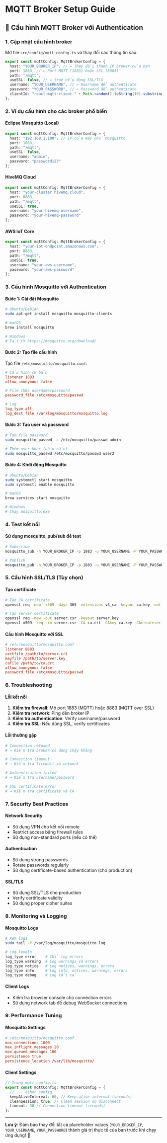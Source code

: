 # MQTT Broker Setup Guide

## 🔧 Cấu hình MQTT Broker với Authentication

### 1. **Cập nhật cấu hình broker**

Mở file `src/config/mqtt-config.ts` và thay đổi các thông tin sau:

```typescript
export const mqttConfig: MqttBrokerConfig = {
  host: "YOUR_BROKER_IP", // ← Thay đổi thành IP broker của bạn
  port: 1883, // ← Port MQTT (1883) hoặc SSL (8883)
  path: "/mqtt",
  useSSL: false, // ← true nếu dùng SSL/TLS
  username: "YOUR_USERNAME", // ← Username để authenticate
  password: "YOUR_PASSWORD", // ← Password để authenticate
  clientId: "react-mqtt-client-" + Math.random().toString(16).substring(2, 10)
};
```

### 2. **Ví dụ cấu hình cho các broker phổ biến**

#### **Eclipse Mosquitto (Local)**

```typescript
export const mqttConfig: MqttBrokerConfig = {
  host: "192.168.1.100", // IP của máy chủ Mosquitto
  port: 1883,
  path: "/mqtt",
  useSSL: false,
  username: "admin",
  password: "password123"
};
```

#### **HiveMQ Cloud**

```typescript
export const mqttConfig: MqttBrokerConfig = {
  host: "your-cluster.hivemq.cloud",
  port: 8883,
  path: "/mqtt",
  useSSL: true,
  username: "your-hivemq-username",
  password: "your-hivemq-password"
};
```

#### **AWS IoT Core**

```typescript
export const mqttConfig: MqttBrokerConfig = {
  host: "your-iot-endpoint.amazonaws.com",
  port: 8883,
  path: "/mqtt",
  useSSL: true,
  username: "your-aws-username",
  password: "your-aws-password"
};
```

### 3. **Cấu hình Mosquitto với Authentication**

#### **Bước 1: Cài đặt Mosquitto**

```bash
# Ubuntu/Debian
sudo apt-get install mosquitto mosquitto-clients

# macOS
brew install mosquitto

# Windows
# Tải từ https://mosquitto.org/download/
```

#### **Bước 2: Tạo file cấu hình**

Tạo file `/etc/mosquitto/mosquitto.conf`:

```conf
# Cấu hình cơ bản
listener 1883
allow_anonymous false

# File chứa username/password
password_file /etc/mosquitto/passwd

# Log
log_type all
log_dest file /var/log/mosquitto/mosquitto.log
```

#### **Bước 3: Tạo user và password**

```bash
# Tạo file password
sudo mosquitto_passwd -c /etc/mosquitto/passwd admin

# Thêm user khác (nếu cần)
sudo mosquitto_passwd /etc/mosquitto/passwd user2
```

#### **Bước 4: Khởi động Mosquitto**

```bash
# Ubuntu/Debian
sudo systemctl start mosquitto
sudo systemctl enable mosquitto

# macOS
brew services start mosquitto

# Windows
# Chạy mosquitto.exe
```

### 4. **Test kết nối**

#### **Sử dụng mosquitto_pub/sub để test**

```bash
# Subscribe
mosquitto_sub -h YOUR_BROKER_IP -p 1883 -u YOUR_USERNAME -P YOUR_PASSWORD -t "test/topic"

# Publish
mosquitto_pub -h YOUR_BROKER_IP -p 1883 -u YOUR_USERNAME -P YOUR_PASSWORD -t "test/topic" -m "Hello MQTT"
```

### 5. **Cấu hình SSL/TLS (Tùy chọn)**

#### **Tạo certificate**

```bash
# Tạo CA certificate
openssl req -new -x509 -days 365 -extensions v3_ca -keyout ca.key -out ca.crt

# Tạo server certificate
openssl req -new -out server.csr -keyout server.key
openssl x509 -req -in server.csr -CA ca.crt -CAkey ca.key -CAcreateserial -out server.crt -days 365
```

#### **Cấu hình Mosquitto với SSL**

```conf
# /etc/mosquitto/mosquitto.conf
listener 8883
certfile /path/to/server.crt
keyfile /path/to/server.key
cafile /path/to/ca.crt
allow_anonymous false
password_file /etc/mosquitto/passwd
```

### 6. **Troubleshooting**

#### **Lỗi kết nối**

1. **Kiểm tra firewall**: Mở port 1883 (MQTT) hoặc 8883 (MQTT over SSL)
2. **Kiểm tra network**: Ping đến broker IP
3. **Kiểm tra authentication**: Verify username/password
4. **Kiểm tra SSL**: Nếu dùng SSL, verify certificates

#### **Lỗi thường gặp**

```bash
# Connection refused
# → Kiểm tra broker có đang chạy không

# Connection timeout
# → Kiểm tra firewall và network

# Authentication failed
# → Kiểm tra username/password

# SSL certificate error
# → Kiểm tra certificate và CA
```

### 7. **Security Best Practices**

#### **Network Security**

- Sử dụng VPN cho kết nối remote
- Restrict access bằng firewall rules
- Sử dụng non-standard ports (nếu có thể)

#### **Authentication**

- Sử dụng strong passwords
- Rotate passwords regularly
- Sử dụng certificate-based authentication (cho production)

#### **SSL/TLS**

- Sử dụng SSL/TLS cho production
- Verify certificate validity
- Sử dụng proper cipher suites

### 8. **Monitoring và Logging**

#### **Mosquitto Logs**

```bash
# Xem logs
sudo tail -f /var/log/mosquitto/mosquitto.log

# Log levels
log_type error    # Chỉ log errors
log_type warning  # Log warnings và errors
log_type notice   # Log notices, warnings, errors
log_type info     # Log info, notices, warnings, errors
log_type debug    # Log tất cả
```

#### **Client Logs**

- Kiểm tra browser console cho connection errors
- Sử dụng network tab để debug WebSocket connections

### 9. **Performance Tuning**

#### **Mosquitto Settings**

```conf
# /etc/mosquitto/mosquitto.conf
max_connections 1000
max_inflight_messages 20
max_queued_messages 100
persistence true
persistence_location /var/lib/mosquitto/
```

#### **Client Settings**

```typescript
// Trong mqtt-config.ts
export const mqttConfig: MqttBrokerConfig = {
  // ... other config
  keepAliveInterval: 60, // Keep-alive interval (seconds)
  cleanSession: true, // Clean session on disconnect
  timeout: 30 // Connection timeout (seconds)
};
```

---

**Lưu ý**: Đảm bảo thay đổi tất cả placeholder values (`YOUR_BROKER_IP`, `YOUR_USERNAME`, `YOUR_PASSWORD`) thành giá trị thực tế của bạn trước khi chạy ứng dụng! 🔐
